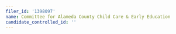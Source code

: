 ```yaml
---
filer_id: '1398097'
name: Committee for Alameda County Child Care & Early Education
candidate_controlled_id: ''
---
```

